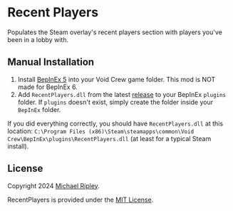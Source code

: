 # Recent Players

Populates the Steam overlay's recent players section with players you've been in a lobby with.

## Manual Installation

1. Install [BepInEx 5](https://github.com/BepInEx/BepInEx) into your Void Crew game folder. This mod is NOT made for
   BepInEx 6.
2. Add `RecentPlayers.dll` from the latest [release](https://github.com/zkxs/VoidCrewMods/releases) to your BepInEx `plugins`
   folder. If `plugins` doesn't exist, simply create the folder inside your `BepInEx` folder.

If you did everything correctly, you should have `RecentPlayers.dll` at this location:
`C:\Program Files (x86)\Steam\steamapps\common\Void Crew\BepInEx\plugins\RecentPlayers.dll` (at least for a typical Steam
install).

## License

Copyright 2024 [Michael Ripley](https://github.com/zkxs).

RecentPlayers is provided under the [MIT License](LICENSE).
